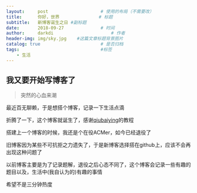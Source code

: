 ```yaml
---
layout:     post                    # 使用的布局（不需要改）
title:      你好，世界               # 标题 
subtitle:   新博客诞生之日 #副标题
date:       2018-09-27              # 时间
author:     darkdi                      # 作者
header-img: img/sky.jpg    #这篇文章标题背景图片
catalog: true                       # 是否归档
tags:                               #标签
    - 生活
---
```


## 我又要开始写博客了
>突然的心血来潮

最近百无聊赖，于是想搭个博客，记录一下生活点滴

折腾了一下，这个博客就诞生了，感谢[qiubaiying](http://qiubaiying.top/)的教程

搭建上一个博客的时候，我还是个在役ACMer，如今已经退役了

旧博客因为某些不可抗拒之力遗失了，于是新博客选择搭在github上，应该不会再出现这种问题了

以前博客主要是为了记录题解，退役之后心态不同了，这个博客会记录一些有趣的题目以及，生活中(我自认为的)有趣的事情

希望不是三分钟热度
